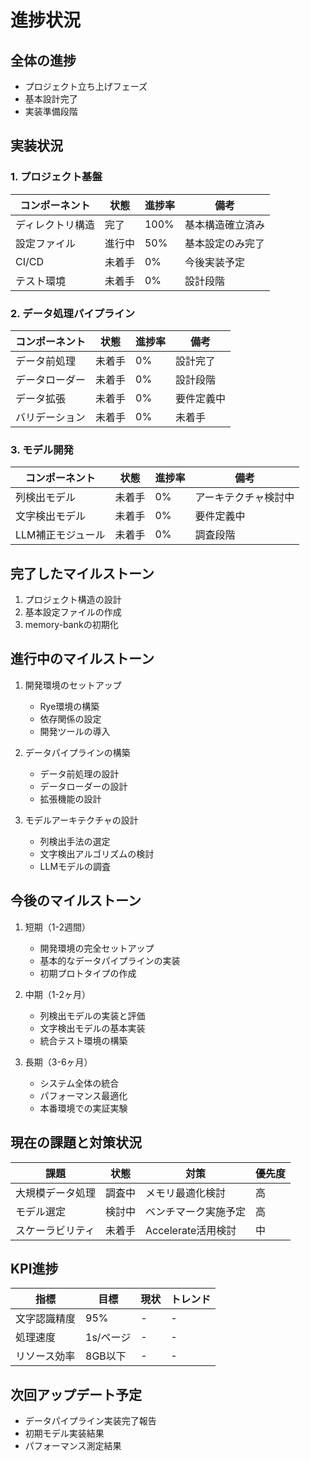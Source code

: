 # 進捗状況

## 全体の進捗
- プロジェクト立ち上げフェーズ
- 基本設計完了
- 実装準備段階

## 実装状況

### 1. プロジェクト基盤
| コンポーネント | 状態 | 進捗率 | 備考 |
|--------------|------|--------|------|
| ディレクトリ構造 | 完了 | 100% | 基本構造確立済み |
| 設定ファイル | 進行中 | 50% | 基本設定のみ完了 |
| CI/CD | 未着手 | 0% | 今後実装予定 |
| テスト環境 | 未着手 | 0% | 設計段階 |

### 2. データ処理パイプライン
| コンポーネント | 状態 | 進捗率 | 備考 |
|--------------|------|--------|------|
| データ前処理 | 未着手 | 0% | 設計完了 |
| データローダー | 未着手 | 0% | 設計段階 |
| データ拡張 | 未着手 | 0% | 要件定義中 |
| バリデーション | 未着手 | 0% | 未着手 |

### 3. モデル開発
| コンポーネント | 状態 | 進捗率 | 備考 |
|--------------|------|--------|------|
| 列検出モデル | 未着手 | 0% | アーキテクチャ検討中 |
| 文字検出モデル | 未着手 | 0% | 要件定義中 |
| LLM補正モジュール | 未着手 | 0% | 調査段階 |

## 完了したマイルストーン
1. プロジェクト構造の設計
2. 基本設定ファイルの作成
3. memory-bankの初期化

## 進行中のマイルストーン
1. 開発環境のセットアップ
   - Rye環境の構築
   - 依存関係の設定
   - 開発ツールの導入

2. データパイプラインの構築
   - データ前処理の設計
   - データローダーの設計
   - 拡張機能の設計

3. モデルアーキテクチャの設計
   - 列検出手法の選定
   - 文字検出アルゴリズムの検討
   - LLMモデルの調査

## 今後のマイルストーン
1. 短期（1-2週間）
   - 開発環境の完全セットアップ
   - 基本的なデータパイプラインの実装
   - 初期プロトタイプの作成

2. 中期（1-2ヶ月）
   - 列検出モデルの実装と評価
   - 文字検出モデルの基本実装
   - 統合テスト環境の構築

3. 長期（3-6ヶ月）
   - システム全体の統合
   - パフォーマンス最適化
   - 本番環境での実証実験

## 現在の課題と対策状況
| 課題 | 状態 | 対策 | 優先度 |
|-----|------|------|--------|
| 大規模データ処理 | 調査中 | メモリ最適化検討 | 高 |
| モデル選定 | 検討中 | ベンチマーク実施予定 | 高 |
| スケーラビリティ | 未着手 | Accelerate活用検討 | 中 |

## KPI進捗
| 指標 | 目標 | 現状 | トレンド |
|-----|------|------|----------|
| 文字認識精度 | 95% | - | - |
| 処理速度 | 1s/ページ | - | - |
| リソース効率 | 8GB以下 | - | - |

## 次回アップデート予定
- データパイプライン実装完了報告
- 初期モデル実装結果
- パフォーマンス測定結果
